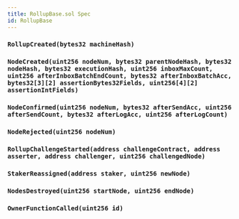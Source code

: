 ```yaml
---
title: RollupBase.sol Spec
id: RollupBase
---
```


### `RollupCreated(bytes32 machineHash)`

### `NodeCreated(uint256 nodeNum, bytes32 parentNodeHash, bytes32 nodeHash, bytes32 executionHash, uint256 inboxMaxCount, uint256 afterInboxBatchEndCount, bytes32 afterInboxBatchAcc, bytes32[3][2] assertionBytes32Fields, uint256[4][2] assertionIntFields)`

### `NodeConfirmed(uint256 nodeNum, bytes32 afterSendAcc, uint256 afterSendCount, bytes32 afterLogAcc, uint256 afterLogCount)`

### `NodeRejected(uint256 nodeNum)`

### `RollupChallengeStarted(address challengeContract, address asserter, address challenger, uint256 challengedNode)`

### `StakerReassigned(address staker, uint256 newNode)`

### `NodesDestroyed(uint256 startNode, uint256 endNode)`

### `OwnerFunctionCalled(uint256 id)`
